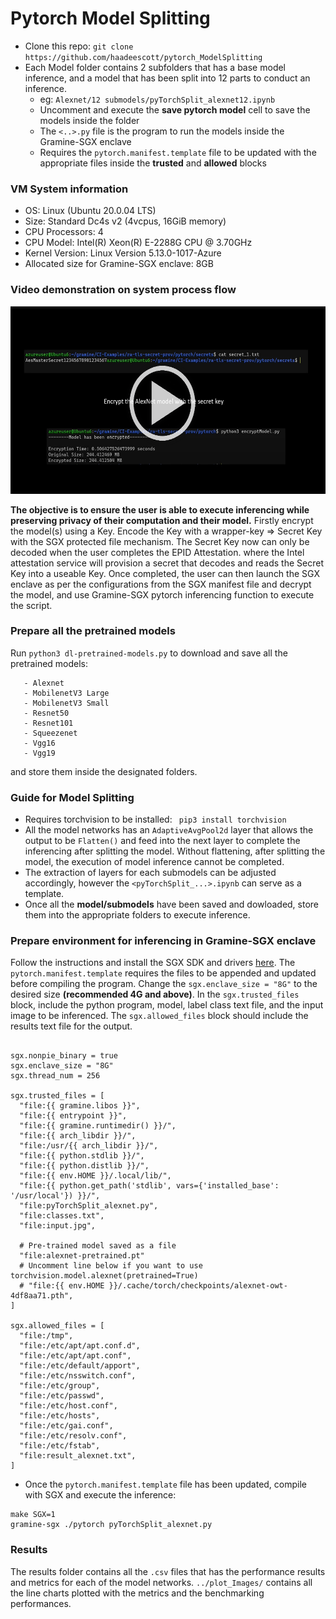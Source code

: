 # Pytorch Model Splitting
* Clone this repo: `git clone https://github.com/haadeescott/pytorch_ModelSplitting `
* Each Model folder contains 2 subfolders that has a base model inference, and a model that has been split into 12 parts to conduct an inference.
   * eg: `Alexnet/12 submodels/pyTorchSplit_alexnet12.ipynb`
   * Uncomment and execute the **save pytorch model** cell to save the models inside the folder
   * The `<..>.py` file is the program to run the models inside the Gramine-SGX enclave
   * Requires the `pytorch.manifest.template` file to be updated with the appropriate files inside the **trusted** and **allowed** blocks

### VM System information
- OS: Linux (Ubuntu 20.0.04 LTS)
- Size: Standard Dc4s v2 (4vcpus, 16GiB memory)
- CPU Processors: 4
- CPU Model: Intel(R) Xeon(R) E-2288G CPU @ 3.70GHz
- Kernel Version: Linux Version 5.13.0-1017-Azure
- Allocated size for Gramine-SGX enclave: 8GB

### Video demonstration on system process flow
<a href="https://youtu.be/Zuak5Wn50jA" target="_blank">
<img src="https://github.com/haadeescott/pytorch_ModelSplitting/blob/main/Results/plot_Images/details_video.png" height="300" width="540">
</a>

**The objective is to ensure the user is able to execute inferencing while preserving privacy of their computation and their model.**
Firstly encrypt the model(s) using a Key. Encode the Key with a wrapper-key => Secret Key with the SGX protected file mechanism. The Secret Key now can only be decoded when the user completes the EPID Attestation. where the Intel attestation service will provision a secret that decodes and reads the Secret Key into a useable Key. Once completed, the user can then launch the SGX enclave as per the configurations from the SGX manifest file and decrypt the model, and use Gramine-SGX pytorch inferencing function to execute the script.


### Prepare all the pretrained models
Run `python3 dl-pretrained-models.py` to download and save all the pretrained models:
```  
   - Alexnet
   - MobilenetV3 Large
   - MobilenetV3 Small
   - Resnet50
   - Resnet101
   - Squeezenet
   - Vgg16
   - Vgg19 
```
and store them inside the designated folders.

### Guide for Model Splitting
- Requires torchvision to be installed: `` pip3 install torchvision``
- All the model networks has an `AdaptiveAvgPool2d` layer that allows the output to be `Flatten()` and feed into the next layer to complete the inferencing after splitting the model. Without flattening, after splitting the model, the execution of model inference cannot be completed. 
- The extraction of layers for each submodels can be adjusted accordingly, however the `<pyTorchSplit_...>.ipynb` can serve as a template.
- Once all the **model/submodels** have been saved and dowloaded, store them into the appropriate folders to execute inference.

### Prepare environment for inferencing in Gramine-SGX enclave
Follow the instructions and install the SGX SDK and drivers [here](https://github.com/intel/linux-sgx.git). The `pytorch.manifest.template` requires the files to be appended and updated before compiling the program. Change the `sgx.enclave_size = "8G"` to the desired size **(recommended 4G and above)**. In the `sgx.trusted_files` block, include the python program, model, label class text file, and the input image to be inferenced. The `sgx.allowed_files` block should include the results text file for the output.

```

sgx.nonpie_binary = true
sgx.enclave_size = "8G"
sgx.thread_num = 256

sgx.trusted_files = [
  "file:{{ gramine.libos }}",
  "file:{{ entrypoint }}",
  "file:{{ gramine.runtimedir() }}/",
  "file:{{ arch_libdir }}/",
  "file:/usr/{{ arch_libdir }}/",
  "file:{{ python.stdlib }}/",
  "file:{{ python.distlib }}/",
  "file:{{ env.HOME }}/.local/lib/",
  "file:{{ python.get_path('stdlib', vars={'installed_base': '/usr/local'}) }}/",
  "file:pyTorchSplit_alexnet.py",
  "file:classes.txt",
  "file:input.jpg",

  # Pre-trained model saved as a file
  "file:alexnet-pretrained.pt"
  # Uncomment line below if you want to use torchvision.model.alexnet(pretrained=True)
  # "file:{{ env.HOME }}/.cache/torch/checkpoints/alexnet-owt-4df8aa71.pth",
]

sgx.allowed_files = [
  "file:/tmp",
  "file:/etc/apt/apt.conf.d",
  "file:/etc/apt/apt.conf",
  "file:/etc/default/apport",
  "file:/etc/nsswitch.conf",
  "file:/etc/group",
  "file:/etc/passwd",
  "file:/etc/host.conf",
  "file:/etc/hosts",
  "file:/etc/gai.conf",
  "file:/etc/resolv.conf",
  "file:/etc/fstab",
  "file:result_alexnet.txt",
]
```
- Once the `pytorch.manifest.template` file has been updated, compile with SGX and execute the inference: 
```
make SGX=1
gramine-sgx ./pytorch pyTorchSplit_alexnet.py
```

### Results
The results folder contains all the `.csv` files that has the performance results and metrics for each of the model networks. `../plot_Images/` contains all the line charts plotted with the metrics and the benchmarking performances.

